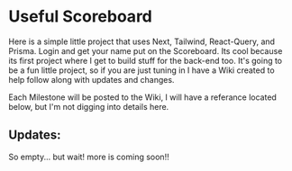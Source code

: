 # Useful Scoreboard

Here is a simple little project that uses Next, Tailwind, React-Query, and Prisma. Login and get your name put on the Scoreboard. Its cool because its first project where I get to build stuff for the back-end too. It's going to be a fun little project, so if you are just tuning in I have a Wiki created to help follow along with updates and changes.


Each Milestone will be posted to the Wiki, I will have a referance located below, but I'm not digging into details here. 

## Updates:

So empty... but wait! more is coming soon!!
